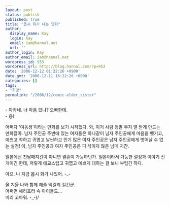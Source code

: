 ```yaml
---
layout: post
status: publish
published: true
title: "몹시 화가 나는 만화"
author:
  display_name: Kay
  login: Kay
  email: iam@hannal.net
  url: ''
author_login: Kay
author_email: iam@hannal.net
wordpress_id: 953
wordpress_url: http://blog.hannal.com/?p=953
date: '2006-12-12 01:22:26 +0900'
date_gmt: '2006-12-11 16:22:26 +0900'
categories: []
tags:
- "희망"
permalink: "/2006/12/comic-elder_sister"
---
```

<p class="centerphoto"><img src="http://blog.hannal.com/download/yesi_love_him.png" alt=""  /><br />
- 아카네. 너 마음 있냐? 오빠한테.<br />
- 응!</p>
<p>어쩌다 '여동생'이라는 만화를 보기 시작했다. 와, 이거 사람 정말 무지 열 받게 만드는 만화잖아. 남자 주인공 주변에 있는 여자들은 하나같이 남자 주인공에게 마음을 뺏기고, 예쁘고 착하고 귀엽고 날씬하고 인기 많은 여자 주인공은 남자 주인공에게 벗어날 수 없는 설정! 아, 남자 주인공과 여자 주인공은 피 섞이지 않은 남매 지간.</p>
<p>일본에선 친남매지간이 아니면 결혼이 가능하던가. 일본이라서 가능한 설정과 이야기 전개이긴 한데, 저렇게 애교스럽고 귀엽고 예쁘게 대하는 걸 보니 부럽긴 하다.</p>
<p>아으. 나 지금 몹시 화가 나있어. -_-</p>
<p class="centerphoto"><img src="http://blog.hannal.com/download/mirry_christmas.png" alt="" /><br />
올 겨울 나와 함께 해줄 맥컬리 컬킨군.<br />
어쩌면 해리포터 속 아이들도...<br />
미리 고마워. -_-)/</p>
